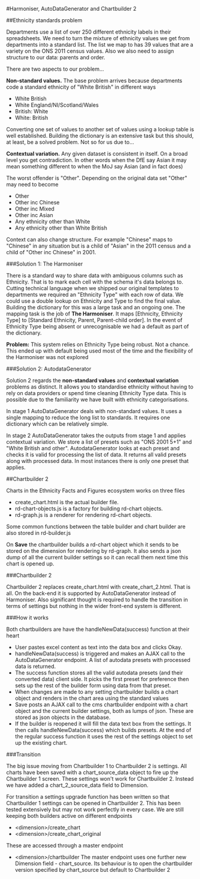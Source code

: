 
#Harmoniser, AutoDataGenerator and Chartbuilder 2

##Ethnicity standards problem

Departments use a list of over 250 different ethnicity labels in their spreadsheets. We need to turn the mixture of ethnicity values we get from departments into a standard list.  The list we map to has 39 values that are a variety on the ONS 2011 census values. Also we also need to assign structure to our data: parents and order. 

There are two aspects to our problem...

**Non-standard values.** The base problem arrives because departments code a standard ethnicity of "White British" in different ways

- White British
- White England/NI/Scotland/Wales
- British: White
- White: British

Converting one set of values to another set of values using a lookup table is well established. Building the dictionary is an extensive task but this should, at least, be a solved problem. Not so for us due to...

**Contextual variation.** Any given dataset is consistent in itself. On a broad level you get contradiction. In other words when the DfE say Asian it may mean something different to when the MoJ say Asian (and in fact does)

The worst offender is "Other". Depending on the original data set "Other" may need to become 

- Other
- Other inc Chinese
- Other inc Mixed
- Other inc Asian
- Any ethnicity other than White
- Any ethnicity other than White British

Context can also change structure. For example "Chinese" maps to "Chinese" in any situation but is a child of "Asian" in the 2011 census and a child of "Other inc Chinese" in 2001.

###Solution 1: The Harmoniser

There is a standard way to share data with ambiguous columns such as Ethnicity. That is to mark each cell with the schema it's data belongs to. Cutting technical language when we shipped our original templates to departments we required an "Ethnicity Type" with each row of data. We could use a double lookup on Ethnicity and Type to find the final value. Building the dictionary for this was a large task and an ongoing one. The mapping task is the job of **The Harmoniser**. It maps [Ethnicity, Ethnicity Type] to [Standard Ethnicity, Parent, Parent-child order]. In the event of Ethnicity Type being absent or unrecognisable we had a default as part of the dictionary. 

**Problem:** This system relies on Ethnicity Type being robust. Not a chance. This ended up with default being used most of the time and the flexibility of the Harmoniser was not explored



###Solution 2: AutodataGenerator

Solution 2 regards the **non-standard values** and **contextual variation** problems as distinct. It allows you to standardise ethnicity without having to rely on data providers or spend time cleaning Ethnicity Type data. This is possible due to the familiarity we have built with ethnicity categorisations. 

In stage 1 AutoDataGenerator deals with non-standard values. It uses a single mapping to reduce the long list to standards.  It requires one dictionary which can be relatively simple.

In stage 2 AutoDataGenerator takes the outputs from stage 1 and applies contextual variation. We store a list of presets such as "ONS 2001 5+1" and "White British and other". AutodataGenerator looks at each preset and checks it is valid for processing the list of data. It returns all valid presets along with processed data. In most instances there is only one preset that applies.



##Chartbuilder 2

Charts in the Ethnicity Facts and Figures ecosystem works on three files

- create_chart.html is the actual builder file. 
- rd-chart-objects.js is a factory for building rd-chart objects.
- rd-graph.js is a renderer for rendering rd-chart objects.

Some common functions between the table builder and chart builder are also stored in rd-builder.js

On **Save** the chartbuilder builds a rd-chart object which it sends to be stored on the dimension for rendering by rd-graph. It also sends a json dump of all the current builder settings so it can recall them next time this chart is opened up.

###Chartbuilder 2 

Chartbuilder 2 replaces create_chart.html with create_chart_2.html. That is all. On the back-end it is supported by AutoDataGenerator instead of Harmoniser. Also significant thought is required to handle the transition in terms of settings but nothing in the wider front-end system is different.

###How it works

Both chartbuilders are have the handleNewData(success) function at their heart

- User pastes excel content as text into the data box and clicks Okay. 
- handleNewData(success) is triggered and makes an AJAX call to the AutoDataGenerator endpoint. A list of autodata presets with processed data is returned. 
- The success function stores all the valid autodata presets (and their converted data) client side. It picks the first preset for preference then sets up the rest of the builder form using data from that preset.
- When changes are made to any setting chartbuilder builds a chart object and renders in the chart area using the standard values
- Save posts an AJAX call to the cms chartbuilder endpoint with a chart object and the current builder settings, both as lumps of json. These are stored as json objects in the database.
- If the builder is reopened it will fill the data text box from the settings. It then calls handleNewData(success) which builds presets. At the end of the regular success function it uses the rest of the settings object to set up the existing chart.

###Transition

The big issue moving from Chartbuilder 1 to Chartbuilder 2 is settings. All charts have been saved with a chart_source_data object to fire up the Chartbuilder 1 screen. These settings won't work for Chartbuilder 2. Instead we have added a chart_2_source_data field to Dimension.

For transition a settings upgrade function has been written so that Chartbuilder 1 settings can be opened in Chartbuilder 2. This has been tested extensively but may not work perfectly in every case.  We are still keeping both builders active on different endpoints

- \<dimension>/create_chart
- \<dimension>/create_chart_original

These are accessed through a master endpoint

- \<dimension>/chartbuilder
The master endpoint uses one further new Dimension field - chart_source. Its behaviour is to open the chartbuilder version specified by chart_source but default to Chartbuilder 2






